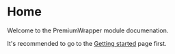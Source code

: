 # Home
Welcome to the PremiumWrapper module documenation.

It's recommended to go to the [Getting started](GettingStarted.md) page first.
